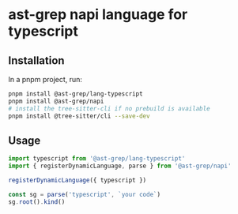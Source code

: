 # ast-grep napi language for typescript

## Installation

In a pnpm project, run:

```bash
pnpm install @ast-grep/lang-typescript
pnpm install @ast-grep/napi
# install the tree-sitter-cli if no prebuild is available
pnpm install @tree-sitter/cli --save-dev
```

## Usage

```js
import typescript from '@ast-grep/lang-typescript'
import { registerDynamicLanguage, parse } from '@ast-grep/napi'

registerDynamicLanguage({ typescript })

const sg = parse('typescript', `your code`)
sg.root().kind()
```
